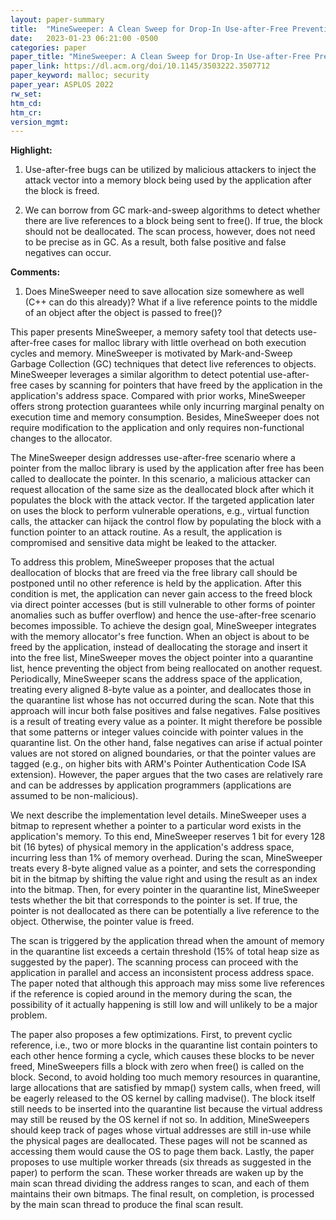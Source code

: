 ```yaml
---
layout: paper-summary
title:  "MineSweeper: A Clean Sweep for Drop-In Use-after-Free Prevention"
date:   2023-01-23 06:21:00 -0500
categories: paper
paper_title: "MineSweeper: A Clean Sweep for Drop-In Use-after-Free Prevention"
paper_link: https://dl.acm.org/doi/10.1145/3503222.3507712
paper_keyword: malloc; security
paper_year: ASPLOS 2022
rw_set:
htm_cd:
htm_cr:
version_mgmt:
---
```


**Highlight:**

1. Use-after-free bugs can be utilized by malicious attackers to inject the attack vector into a memory block
being used by the application after the block is freed.

2. We can borrow from GC mark-and-sweep algorithms to detect whether there are live references to a block
being sent to free(). If true, the block should not be deallocated. 
The scan process, however, does not need to be precise as in GC. 
As a result, both false positive and false negatives can occur.

**Comments:**

1. Does MineSweeper need to save allocation size somewhere as well (C++ can do this already)? What if a live reference 
points to the middle of an object after the object is passed to free()?

This paper presents MineSweeper, a memory safety tool that detects use-after-free cases for malloc library with little
overhead on both execution cycles and memory. MineSweeper is motivated by Mark-and-Sweep Garbage Collection (GC)
techniques that detect live references to objects. MineSweeper leverages a similar algorithm to detect potential
use-after-free cases by scanning for pointers that have freed by the application in the application's address space.
Compared with prior works, MineSweeper offers strong protection guarantees while only incurring marginal penalty
on execution time and memory consumption. Besides, MineSweeper does not require modification to the application
and only requires non-functional changes to the allocator.

The MineSweeper design addresses use-after-free scenario where a pointer from the malloc library is used by the 
application after free has been called to deallocate the pointer. In this scenario, a malicious attacker can 
request allocation of the same size as the deallocated block after which it populates the block with the attack vector.
If the targeted application later on uses the block to perform vulnerable operations, e.g., virtual function calls,
the attacker can hijack the control flow by populating the block with a function pointer to an attack routine.
As a result, the application is compromised and sensitive data might be leaked to the attacker. 

To address this problem, MineSweeper proposes that the actual deallocation of blocks that are freed via the free 
library call should be postponed until no other reference is held by the application. After this condition is met,
the application can never gain access to the freed block via direct pointer accesses (but is still vulnerable
to other forms of pointer anomalies such as buffer overflow) and hence the use-after-free scenario becomes impossible.
To achieve the design goal, MineSweeper integrates with the memory allocator's free function. When an object is about to
be freed by the application, instead of deallocating the storage and insert it into the free list, MineSweeper moves 
the object pointer into a quarantine list, hence preventing the object from being reallocated on another request. 
Periodically, MineSweeper scans the address space of the application, treating every aligned 8-byte value as a 
pointer, and deallocates those in the quarantine list whose has not occurred during the scan.
Note that this approach will incur both false positives and false negatives. False positives is a result of 
treating every value as a pointer. It might therefore be possible that some patterns or integer values coincide with 
pointer values in the quarantine list. On the other hand, false negatives can arise if actual pointer values 
are not stored on aligned boundaries, or that the pointer values are tagged (e.g., on higher bits with ARM's 
Pointer Authentication Code ISA extension). However, the paper argues that the two cases are relatively rare and 
can be addresses by application programmers (applications are assumed to be non-malicious).

We next describe the implementation level details. MineSweeper uses a bitmap to represent whether a pointer to a 
particular word exists in the application's memory. To this end, MineSweeper reserves 1 bit for every 128 bit (16 bytes)
of physical memory in the application's address space, incurring less than 1% of memory overhead. 
During the scan, MineSweeper treats every 8-byte aligned value as a pointer, and sets the corresponding bit in the 
bitmap by shifting the value right and using the result as an index into the bitmap.
Then, for every pointer in the quarantine list, MineSweeper tests whether the bit that corresponds to the pointer is
set. If true, the pointer is not deallocated as there can be potentially a live reference to the object. Otherwise,
the pointer value is freed.

The scan is triggered by the application thread when the amount of memory in the quarantine list exceeds a certain
threshold (15% of total heap size as suggested by the paper). The scanning process can proceed with the application
in parallel and access an inconsistent process address space. The paper noted that although this approach may miss 
some live references if the reference is copied around in the memory during the scan, the possibility of it 
actually happening is still low and will unlikely to be a major problem.

The paper also proposes a few optimizations. First, to prevent cyclic reference, i.e., two or more blocks in the 
quarantine list contain pointers to each other hence forming a cycle, which causes these blocks to be never freed,
MineSweepers fills a block with zero when free() is called on the block. Second, to avoid holding too much memory
resources in quarantine, large allocations that are satisfied by mmap() system calls, when freed, will be eagerly 
released to the OS kernel by calling madvise(). The block itself still needs to be inserted into the quarantine list
because the virtual address may still be reused by the OS kernel if not so.
In addition, MineSweepers should keep track of pages whose virtual addresses are still in-use while the physical
pages are deallocated. These pages will not be scanned as accessing them would cause the OS to page them back.
Lastly, the paper proposes to use multiple worker threads (six threads as suggested in the paper) to perform 
the scan. These worker threads are waken up by the main scan thread dividing the address ranges to scan, and each 
of them maintains their own bitmaps. The final result, on completion, is processed by the main scan thread to
produce the final scan result.
